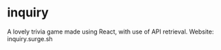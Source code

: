 # inquiry

A lovely trivia game made using React, with use of API retrieval.
Website: inquiry.surge.sh
